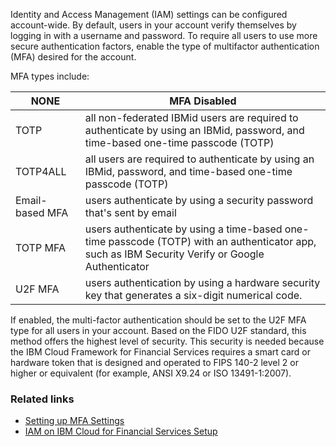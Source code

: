 
Identity and Access Management (IAM) settings can be configured account-wide. By default, users in your account verify themselves by logging in with a username and password. To require all users to use more secure authentication factors, enable the type of multifactor authentication (MFA) desired for the account.

MFA types include:

NONE            | MFA Disabled
----------------|--------------------------------------------------------------------------------------------------------------------------------------------------
TOTP            | all non-federated IBMid users are required to authenticate by using an IBMid, password, and time-based one-time passcode (TOTP)
TOTP4ALL        | all users are required to authenticate by using an IBMid, password, and time-based one-time passcode (TOTP)
Email-based MFA | users authenticate by using a security password that's sent by email
TOTP MFA        | users authenticate by using a time-based one-time passcode (TOTP) with an authenticator app, such as IBM Security Verify or Google Authenticator
U2F MFA         | users authentication by using a hardware security key that generates a six-digit numerical code.

If enabled, the multi-factor authentication should be set to the U2F MFA type for all users in your account. Based on the FIDO U2F standard, this method offers the highest level of security. This security is needed because the IBM Cloud Framework for Financial Services requires a smart card or hardware token that is designed and operated to FIPS 140-2 level 2 or higher or equivalent (for example, ANSI X9.24 or ISO 13491-1:2007).

### Related links

- [Setting up MFA Settings](https://cloud.ibm.com/docs/account?topic=account-account-getting-started)
- [IAM on IBM Cloud for Financial Services Setup](https://cloud.ibm.com/docs/framework-financial-services?topic=framework-financial-services-shared-account-setup)
